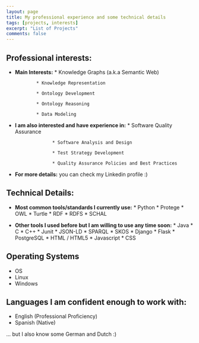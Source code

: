 ```yaml
---
layout: page
title: My professional experience and some technical details
tags: [projects, interests]
excerpt: "List of Projects"
comments: false
---
```

## Professional interests:
* __Main Interests:__
              * Knowledge Graphs (a.k.a Semantic Web)
              
              * Knowledge Representation
              
              * Ontology Development
              
              * Ontology Reasoning
              
              * Data Modeling

* __I am also interested and have experience in:__
                    * Software Quality Assurance
                    
                    * Software Analysis and Design
                    
                    * Test Strategy Development
                    
                    * Quality Assurance Policies and Best Practices

* __For more details:__ you can check my Linkedin profile :)

## Technical Details:

* __Most common tools/standards I currently use:__
              * Python
              * Protege
              * OWL
              * Turtle
              * RDF
              * RDFS
              * SCHAL

* __Other tools I used before but I am willing to use any time soon:__
              * Java
              * C
              * C++
              * Junit
              * JSON-LD
              * SPARQL
              * SKOS
              * Django
              * Flask
              * PostgreSQL
              * HTML / HTML5
              * Javascript
              * CSS

## Operating Systems
* OS
* Linux
* Windows

## Languages I am confident enough to work with:
* English (Professional Proficiency)
* Spanish (Native)

... but I also know some German and Dutch :)
